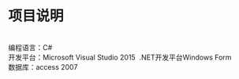 # 项目说明
<br/>编程语言：C#
<br/>开发平台：Microsoft Visual Studio 2015  .NET开发平台Windows Form
<br/>数据库：access 2007
